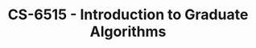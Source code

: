 ---
layout: course
title: CS-6515 - Introduction to Graduate Algorithms
aliases: GA
course_id: CS-6515
permalink: /CS-6515/
avg_difficulty: 4.11
avg_rating: 3.54
avg_workload: 19.26
type: course_page
---